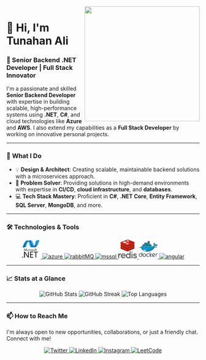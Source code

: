 <img src="https://media.giphy.com/media/v1.Y2lkPTc5MGI3NjExZmM4N2M1NzE4NDg0YWE5N2Q4NDdjMDRhMDJmNTY1NmJjNWRmODBjMSZjdD1n/MeJgB3yMMwIaHmKD4z/giphy.gif" align="right" width="300" height="300">

# 👋 Hi, I'm **Tunahan Ali**  
### 🚀 Senior Backend .NET Developer | Full Stack Innovator  

I'm a passionate and skilled **Senior Backend Developer** with expertise in building scalable, high-performance systems using **.NET**, **C#**, and cloud technologies like **Azure** and **AWS**. I also extend my capabilities as a **Full Stack Developer** by working on innovative personal projects.  

---

### 🌟 **What I Do**  
- 💡 **Design & Architect**: Creating scalable, maintainable backend solutions with a microservices approach.  
- 🔧 **Problem Solver**: Providing solutions in high-demand environments with expertise in **CI/CD**, **cloud infrastructure**, and **databases**.  
- 💻 **Tech Stack Mastery**: Proficient in **C#**, **.NET Core**, **Entity Framework**, **SQL Server**, **MongoDB**, and more.  

---

### 🛠️ **Technologies & Tools**  
<p align="center">
  <a href="https://dotnet.microsoft.com/" target="_blank">
    <img src="https://raw.githubusercontent.com/devicons/devicon/master/icons/dot-net/dot-net-original-wordmark.svg" alt="dotnet" width="50" height="50"/>
  </a>
  <a href="https://azure.microsoft.com" target="_blank">
    <img src="https://www.vectorlogo.zone/logos/microsoft_azure/microsoft_azure-icon.svg" alt="azure" width="50" height="50"/>
  </a>
  <a href="https://www.rabbitmq.com" target="_blank">
    <img src="https://www.vectorlogo.zone/logos/rabbitmq/rabbitmq-icon.svg" alt="rabbitMQ" width="50" height="50"/>
  </a>
  <a href="https://www.microsoft.com/en-us/sql-server" target="_blank">
    <img src="https://www.svgrepo.com/show/303229/microsoft-sql-server-logo.svg" alt="mssql" width="50" height="50"/>
  </a>
  <a href="https://redis.io" target="_blank">
    <img src="https://raw.githubusercontent.com/devicons/devicon/master/icons/redis/redis-original-wordmark.svg" alt="redis" width="50" height="50"/>
  </a>
  <a href="https://www.docker.com/" target="_blank">
    <img src="https://raw.githubusercontent.com/devicons/devicon/master/icons/docker/docker-original-wordmark.svg" alt="docker" width="50" height="50"/>
  </a>
  <a href="https://angular.io" target="_blank">
    <img src="https://angular.io/assets/images/logos/angular/angular.svg" alt="angular" width="50" height="50"/>
  </a>
</p>

---

### 📈 **Stats at a Glance**  
<p align="center">
  <img src="https://github-readme-stats.vercel.app/api?username=moongazing&show_icons=true&theme=radical" alt="GitHub Stats" />
  <img src="https://github-readme-streak-stats.herokuapp.com/?user=moongazing&theme=radical" alt="GitHub Streak" />
  <img src="https://github-readme-stats.vercel.app/api/top-langs?username=moongazing&show_icons=true&locale=en&layout=compact&theme=radical" alt="Top Languages" />
</p>

---

### 📫 **How to Reach Me**  
I'm always open to new opportunities, collaborations, or just a friendly chat. Connect with me!  

<p align="center">
  <a href="https://twitter.com/moongazing2" target="_blank">
    <img src="https://raw.githubusercontent.com/rahuldkjain/github-profile-readme-generator/master/src/images/icons/Social/twitter.svg" alt="Twitter" width="40" height="40"/>
  </a>
  <a href="https://linkedin.com/in/tunahan-ali-ozturk" target="_blank">
    <img src="https://raw.githubusercontent.com/rahuldkjain/github-profile-readme-generator/master/src/images/icons/Social/linked-in-alt.svg" alt="LinkedIn" width="40" height="40"/>
  </a>
  <a href="https://instagram.com/moongazinng" target="_blank">
    <img src="https://raw.githubusercontent.com/rahuldkjain/github-profile-readme-generator/master/src/images/icons/Social/instagram.svg" alt="Instagram" width="40" height="40"/>
  </a>
  <a href="https://www.leetcode.com/moongazing" target="_blank">
    <img src="https://raw.githubusercontent.com/rahuldkjain/github-profile-readme-generator/master/src/images/icons/Social/leet-code.svg" alt="LeetCode" width="40" height="40"/>
  </a>
</p>

